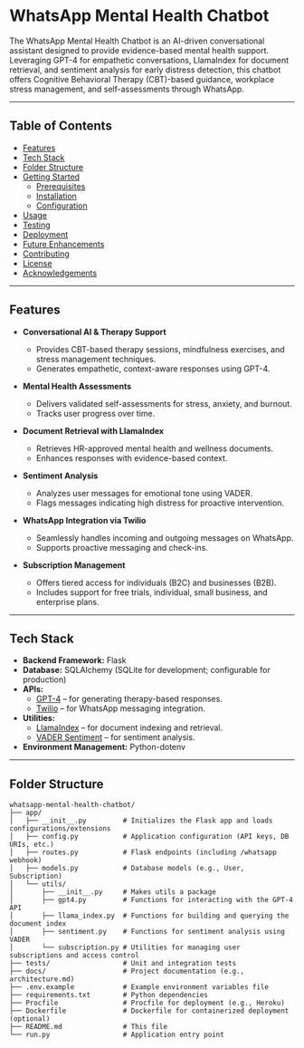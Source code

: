 # WhatsApp Mental Health Chatbot

The WhatsApp Mental Health Chatbot is an AI-driven conversational assistant designed to provide evidence-based mental health support. Leveraging GPT-4 for empathetic conversations, LlamaIndex for document retrieval, and sentiment analysis for early distress detection, this chatbot offers Cognitive Behavioral Therapy (CBT)-based guidance, workplace stress management, and self-assessments through WhatsApp.

---

## Table of Contents

- [Features](#features)
- [Tech Stack](#tech-stack)
- [Folder Structure](#folder-structure)
- [Getting Started](#getting-started)
  - [Prerequisites](#prerequisites)
  - [Installation](#installation)
  - [Configuration](#configuration)
- [Usage](#usage)
- [Testing](#testing)
- [Deployment](#deployment)
- [Future Enhancements](#future-enhancements)
- [Contributing](#contributing)
- [License](#license)
- [Acknowledgements](#acknowledgements)

---

## Features

- **Conversational AI & Therapy Support**  
  - Provides CBT-based therapy sessions, mindfulness exercises, and stress management techniques.
  - Generates empathetic, context-aware responses using GPT-4.

- **Mental Health Assessments**  
  - Delivers validated self-assessments for stress, anxiety, and burnout.
  - Tracks user progress over time.

- **Document Retrieval with LlamaIndex**  
  - Retrieves HR-approved mental health and wellness documents.
  - Enhances responses with evidence-based context.

- **Sentiment Analysis**  
  - Analyzes user messages for emotional tone using VADER.
  - Flags messages indicating high distress for proactive intervention.

- **WhatsApp Integration via Twilio**  
  - Seamlessly handles incoming and outgoing messages on WhatsApp.
  - Supports proactive messaging and check-ins.

- **Subscription Management**  
  - Offers tiered access for individuals (B2C) and businesses (B2B).
  - Includes support for free trials, individual, small business, and enterprise plans.

---

## Tech Stack

- **Backend Framework:** Flask
- **Database:** SQLAlchemy (SQLite for development; configurable for production)
- **APIs:**
  - [GPT-4](https://openai.com/api/) – for generating therapy-based responses.
  - [Twilio](https://www.twilio.com/) – for WhatsApp messaging integration.
- **Utilities:**
  - [LlamaIndex](https://gpt-index.readthedocs.io/) – for document indexing and retrieval.
  - [VADER Sentiment](https://github.com/cjhutto/vaderSentiment) – for sentiment analysis.
- **Environment Management:** Python-dotenv

---

## Folder Structure

```plaintext
whatsapp-mental-health-chatbot/
├── app/
│   ├── __init__.py         # Initializes the Flask app and loads configurations/extensions
│   ├── config.py           # Application configuration (API keys, DB URIs, etc.)
│   ├── routes.py           # Flask endpoints (including /whatsapp webhook)
│   ├── models.py           # Database models (e.g., User, Subscription)
│   └── utils/
│       ├── __init__.py     # Makes utils a package
│       ├── gpt4.py         # Functions for interacting with the GPT-4 API
│       ├── llama_index.py  # Functions for building and querying the document index
│       ├── sentiment.py    # Functions for sentiment analysis using VADER
│       └── subscription.py # Utilities for managing user subscriptions and access control
├── tests/                  # Unit and integration tests
├── docs/                   # Project documentation (e.g., architecture.md)
├── .env.example            # Example environment variables file
├── requirements.txt        # Python dependencies
├── Procfile                # Procfile for deployment (e.g., Heroku)
├── Dockerfile              # Dockerfile for containerized deployment (optional)
├── README.md               # This file
└── run.py                  # Application entry point
